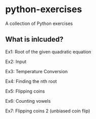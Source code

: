 # python-exercises
A collection of Python exercises

## What is inlcuded?
Ex1: Root of the given quadratic equation 

Ex2: Input 

Ex3: Temperature Conversion

Ex4: Finding the nth root 

Ex5: Flipping coins

Ex6: Counting vowels

Ex7: Flipping coins 2 (unbiased coin flip)
